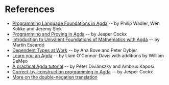 # References

* [Programming Language Foundations in Agda](https://plfa.github.io/) -- by Philip Wadler, Wen Kokke and Jeremy Siek
* [Programming and Proving in Agda](https://github.com/jespercockx/agda-lecture-notes/raw/master/agda.pdf) -- by Jesper Cockx
* [Introduction to Univalent Foundations of Mathematics with Agda](https://www.cs.bham.ac.uk/~mhe/HoTT-UF-in-Agda-Lecture-Notes/index.html) -- by Martín Escardó
* [Dependent Types at Work](http://www.cse.chalmers.se/~peterd/papers/DependentTypesAtWork.pdf) -- by Ana Bove and Peter Dybjer
* [Learn you an Agda](https://williamdemeo.github.io/2014/02/27/learn-you-an-agda/) -- by Liam O'Connor-Davis with additions by William DeMeo
* [A practical Agda tutorial](https://people.inf.elte.hu/divip/AgdaTutorial/Index.html) -- by Péter Diviánszky and Ambrus Kaposi
* [Correct-by-construction programming in Agda](https://jespercockx.github.io/ohrid19-agda/) -- by Jesper Cockx
* [More on the double-negation translation](https://www.speicherleck.de/iblech/stuff/slides-fischbachau2022.pdf)

<!--
```
{-# OPTIONS --cubical-compatible #-}
module Padova2025.Welcome.References where
```
-->
